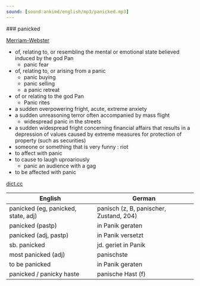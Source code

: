 ```yaml
---
sound: [sound:ankimd/english/mp3/panicked.mp3]
---
```


\### panicked

[Merriam-Webster](https://www.merriam-webster.com/dictionary/panicked)

- of, relating to, or resembling the mental or emotional state believed induced by the god Pan
    - panic fear
- of, relating to, or arising from a panic
    - panic buying
    - panic selling
    - a panic retreat
- of or relating to the god Pan
    - Panic rites
- a sudden overpowering fright, acute, extreme anxiety
- a sudden unreasoning terror often accompanied by mass flight
    - widespread panic in the streets
- a sudden widespread fright concerning financial affairs that results in a depression of values caused by extreme measures for protection of property (such as securities)
- someone or something that is very funny : riot
- to affect with panic
- to cause to laugh uproariously
    - panic an audience with a gag
- to be affected with panic

[dict.cc](https://www.dict.cc/panicked)

| English        | German       |
| -------------- | ------------ |
| panicked (eg, panicked, state, adj) | panisch (z, B, panischer, Zustand, 204) |
| panicked (pastp) | in Panik geraten |
| panicked (adj, pastp) | in Panik versetzt |
| sb. panicked | jd. geriet in Panik |
| most panicked (adj) | panischste |
| to be panicked | in Panik geraten |
| panicked / panicky haste | panische Hast (f) |
